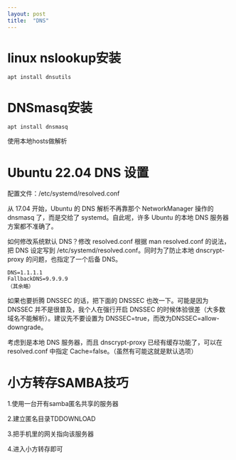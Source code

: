 ```yaml
---
layout: post
title:  "DNS"
---
```


# linux nslookup安装

	apt install dnsutils

# DNSmasq安装

	apt install dnsmasq

使用本地hosts做解析

# Ubuntu 22.04 DNS 设置

配置文件：/etc/systemd/resolved.conf

从 17.04 开始，Ubuntu 的 DNS 解析不再靠那个 NetworkManager 操作的 dnsmasq 了，而是交给了 systemd。自此呢，许多 Ubuntu 的本地 DNS 服务器方案都不准确了。

如何修改系统默认 DNS？修改 resolved.conf
根据 man resolved.conf 的说法，把 DNS 设定写到 /etc/systemd/resolved.conf。同时为了防止本地 dnscrypt-proxy 的问题，也指定了一个后备 DNS。

    DNS=1.1.1.1
    FallbackDNS=9.9.9.9
    （其余略）


如果也要折腾 DNSSEC 的话，把下面的 DNSSEC 也改一下。可能是因为 DNSSEC 并不是很普及，我个人在强行开启 DNSSEC 的时候体验很差（大多数域名不能解析）。建议先不要设置为 DNSSEC=true，而改为DNSSEC=allow-downgrade。

考虑到是本地 DNS 服务器，而且 dnscrypt-proxy 已经有缓存功能了，可以在 resolved.conf 中指定 Cache=false。（虽然有可能这就是默认选项）


# 小方转存SAMBA技巧

1.使用一台开有samba匿名共享的服务器

2.建立匿名目录TDDOWNLOAD

3.把手机里的网关指向该服务器

4.进入小方转存即可